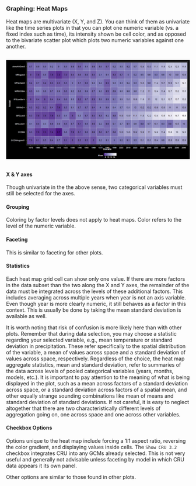 
##
##
### Graphing: Heat Maps
Heat maps are multivariate (X, Y, and Z).
You can think of them as univariate like the time series plots in that you can plot one numeric variable (vs. a fixed index such as time), its intensity shown be cell color,
and as opposed to the bivariate scatter plot which plots two numeric variables against one another.

##
<img class="centered" src="img/plotHM_example_1_black.png" width="900"/>

##

#### X & Y axes
Though univariate in the the above sense, two categorical variables must still be selected for the axes.

#### Grouping
Coloring by factor levels does not apply to heat maps. Color refers to the level of the numeric variable.

#### Faceting
This is similar to faceting for other plots.

#### Statistics
Each heat map grid cell can show only one value.
If there are more factors in the data subset than the two along the X and Y axes, the remainder of the data must be integrated across the levels of these additional factors.
This includes averaging across multiple years when year is not an axis variable. Even though year is more clearly numeric, it still behaves as a factor in this context.
This is usually be done by taking the mean standard deviation is available as well.

It is worth noting that risk of confusion is more likely here than with other plots.
Remember that during data selection, you may choose a statistic regarding your selected variable, e.g., mean temperature or standard deviation in precipitation.
These refer specifically to the spatial distribution of the variable, a mean of values across space and a standard deviation of values across space, respectively.
Regardless of the choice, the heat map aggregate statistics, mean and standard deviation, refer to summaries of the data across levels of pooled categorical variables (years, months, models, etc.).
It is important to pay attention to the meaning of what is being displayed in the plot, such as a mean across factors of a standard deviation across space,
or a standard deviation across factors of a spatial mean, and other equally strange sounding combinations like mean of means and standard deviation of standard deviations.
If not careful, it is easy to neglect altogether that there are two characteristically different levels of aggregation going on, one across space and one across other variables.

#### Checkbox Options
Options unique to the heat map include forcing a 1:1 aspect ratio, reversing the color gradient, and displaying values inside cells.
The `Show CRU 3.2` checkbox integrates CRU into any GCMs already selected.
This is not very useful and generally not advisable unless faceting by model in which CRU data appears it its own panel.

Other options are similar to those found in other plots.

